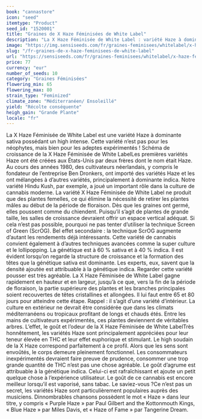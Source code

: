 ```yaml
---
book: "cannastore"
icon: "seed"
itemtype: "Product"
seed_id: "1520001"
title: "Graines de X Haze Féminisées de White Label"
description: "La X Haze Féminisée de White Label : variété Haze à dominante sativa. High intense. Elle n’est pas pour les néophytes mais pour les adeptes expérimentés !"
image: "https://img.sensiseeds.com/fr/graines-feminisees/whitelabel/x-haze-femelle-image.png"
slug: "/fr-graines-de-x-haze-feminisees-de-white-label"
url: "https://sensiseeds.com/fr/graines-feminisees/whitelabel/x-haze-femelle?a_aid=cannastore"
price: 77
currency: "eur"
number_of_seeds: 10
category: "Graines Féminisées"
flowering_min: 65
flowering_max: 80
strain_type: "Feminized"
climate_zone: "Méditerranéen/ Ensoleillé"
yield: "Récolte conséquente"
heigh_gain: "Grande Plante"
locale: "fr"
---
```

La X Haze Féminisée de White Label est une variété Haze à dominante sativa possédant un high intense. Cette variété n’est pas pour les néophytes, mais bien pour les adeptes expérimentés ! Schéma de croissance de la X Haze Féminisée de White LabelLes premières variétés Haze ont été créées aux États-Unis par deux frères dont le nom était Haze. Au cours des années 1980, des cultivateurs néerlandais, y compris le fondateur de l’entreprise Ben Dronkers, ont importé des variétés Haze et les ont mélangées à d’autres variétés, principalement à dominante indica. Notre variété Hindu Kush, par exemple, a joué un important rôle dans la culture de cannabis moderne. La variété X Haze Féminisée de White Label ne produit que des plantes femelles, ce qui élimine la nécessité de retirer les plantes mâles au début de la période de floraison. Dès que les graines ont germé, elles poussent comme du chiendent. Puisqu’il s’agit de plantes de grande taille, les salles de croissance devraient offrir un espace vertical adéquat. Si cela n’est pas possible, pourquoi ne pas tenter d’utiliser la technique Screen of Green (ScrOG). Bel effet secondaire : la technique ScrOG augmente d’autant les rendements déjà intéressants. Cette variété de cannabis convient également à d’autres techniques avancées comme la super culture et le lollipopping. La génétique est à 60 % sativa et à 40 % indica. Il est évident lorsqu’on regarde la structure de croissance et la formation des têtes que la génétique sativa est dominante. Les experts, eux, savent que la densité ajoutée est attribuable à la génétique indica. Regarder cette variété pousser est très agréable. La X Haze Féminisée de White Label gagne rapidement en hauteur et en largeur, jusqu’à ce que, vers la fin de la période de floraison, la partie supérieure des plantes et les branches principales soient recouvertes de têtes cristallines et allongées. Il lui faut entre 65 et 80 jours pour atteindre cette étape. Rappel : il s’agit d’une variété d’intérieur. La culture en extérieur ne devrait être considérée que dans les climats méditerranéens ou tropicaux profitant de longs et chauds étés. Entre les mains de cultivateurs expérimentés, ces plantes deviennent de véritables arbres. L’effet, le goût et l’odeur de la X Haze Féminisée de White LabelTrès honnêtement, les variétés Haze sont principalement appréciées pour leur teneur élevée en THC et leur effet euphorique et stimulant. Le high soudain de la X Haze correspond parfaitement à ce profil. Alors que les sens sont envoûtés, le corps demeure pleinement fonctionnel. Les consommateurs inexpérimentés devraient faire preuve de prudence, consommer une trop grande quantité de THC n’est pas une chose agréable. Le goût d’agrume est attribuable à la génétique indica. Celui-ci est rafraîchissant et ajoute un petit quelque chose à l’expérience utilisateur. Le goût de ce cannabis est encore meilleur lorsqu’il est vaporisé, sans tabac. Le saviez-vous ?Ce n’est pas un secret, les variétés Haze sont particulièrement populaires auprès des musiciens. Dinnombrables chansons possèdent le mot « Haze » dans leur titre, y compris « Purple Haze » par Paul Gilbert and the Kottonmouth Kings, « Blue Haze » par Miles Davis, et « Haze of Fame » par Tangerine Dream.
